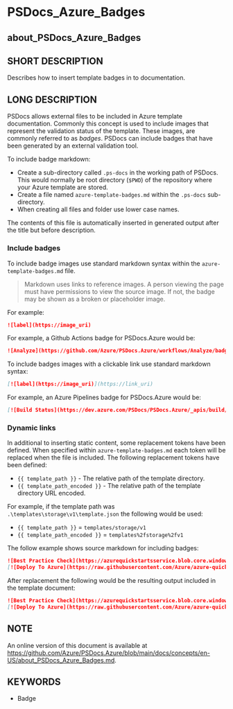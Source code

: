 # PSDocs_Azure_Badges

## about_PSDocs_Azure_Badges

## SHORT DESCRIPTION

Describes how to insert template badges in to documentation.

## LONG DESCRIPTION

PSDocs allows external files to be included in Azure template documentation.
Commonly this concept is used to include images that represent the validation status of the template.
These images, are commonly referred to as _badges_.
PSDocs can include badges that have been generated by an external validation tool.

To include badge markdown:

- Create a sub-directory called `.ps-docs` in the working path of PSDocs.
This would normally be root directory (`$PWD`) of the repository where your Azure template are stored.
- Create a file named `azure-template-badges.md` within the `.ps-docs` sub-directory.
- When creating all files and folder use lower case names.

The contents of this file is automatically inserted in generated output after the title but before description.

### Include badges

To include badge images use standard markdown syntax within the `azure-template-badges.md` file.

> Markdown uses links to reference images.
> A person viewing the page must have permissions to view the source image.
> If not, the badge may be shown as a broken or placeholder image.

For example:

```markdown
![label](https://image_uri)
```

For example, a Github Actions badge for PSDocs.Azure would be:

```markdown
![Analyze](https://github.com/Azure/PSDocs.Azure/workflows/Analyze/badge.svg)
```

To include badges images with a clickable link use standard markdown syntax:

```markdown
[![label](https://image_uri)](https://link_uri)
```

For example, an Azure Pipelines badge for PSDocs.Azure would be:

```markdown
[![Build Status](https://dev.azure.com/PSDocs/PSDocs.Azure/_apis/build/status/PSDocs.Azure-CI?branchName=refs%2Fpull%2F44%2Fmerge)](https://dev.azure.com/PSDocs/PSDocs.Azure/_build/latest?definitionId=1&branchName=refs%2Fpull%2F44%2Fmerge)
```

### Dynamic links

In additional to inserting static content, some replacement tokens have been defined.
When specified within `azure-template-badges.md` each token will be replaced when the file is included.
The following replacement tokens have been defined:

- `{{ template_path }}` - The relative path of the template directory.
- `{{ template_path_encoded }}` - The relative path of the template directory URL encoded.

For example, if the template path was `.\templates\storage\v1\template.json` the following would be used:

- `{{ template_path }}` = `templates/storage/v1`
- `{{ template_path_encoded }}` = `templates%2fstorage%2fv1`

The follow example shows source markdown for including badges:

```markdown
![Best Practice Check](https://azurequickstartsservice.blob.core.windows.net/badges/{{ template_path }}/BestPracticeResult.svg)
[![Deploy To Azure](https://raw.githubusercontent.com/Azure/azure-quickstart-templates/master/1-CONTRIBUTION-GUIDE/images/deploytoazure.svg?sanitize=true)](https://portal.azure.com/#create/Microsoft.Template/uri/https%3A%2F%2Fraw.githubusercontent.com%2FAzure%2Fazure-quickstart-templates%2Fmaster%2F{{ template_path_encoded }}%2Fazuredeploy.json)
```

After replacement the following would be the resulting output included in the template document:

```markdown
![Best Practice Check](https://azurequickstartsservice.blob.core.windows.net/badges/templates/storage/v1/BestPracticeResult.svg)
[![Deploy To Azure](https://raw.githubusercontent.com/Azure/azure-quickstart-templates/master/1-CONTRIBUTION-GUIDE/images/deploytoazure.svg?sanitize=true)](https://portal.azure.com/#create/Microsoft.Template/uri/https%3A%2F%2Fraw.githubusercontent.com%2FAzure%2Fazure-quickstart-templates%2Fmaster%2Ftemplates%2fstorage%2fv1%2Fazuredeploy.json)
```

## NOTE

An online version of this document is available at https://github.com/Azure/PSDocs.Azure/blob/main/docs/concepts/en-US/about_PSDocs_Azure_Badges.md.

## KEYWORDS

- Badge
